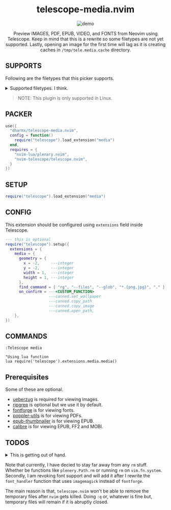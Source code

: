 <div align="center">

# telescope-media.nvim

![demo](./demo.gif)

Preview IMAGES, PDF, EPUB, VIDEO, and FONTS from Neovim using Telescope.
Keep in mind that this is a rewrite so some filetypes are not yet supported.
Lastly, opening an image for the first time will lag as it is creating caches
in `/tmp/tele.media.cache` directory.

</div>

## SUPPORTS

Following are the filetypes that this picker supports.

<details>

<summary>Supported filetypes. I think.</summary>

- MOBI
- FB2
- EPUB
- PNG
- JPG
- JPEG
- JIFF
- SVG
- WEBP
- GIF
- OTF
- TTF
- WOFF
- WOFF2
- MP4
- MKV
- FLV
- 3GP
- WMV
- MOV
- WEBM
- MPG
- MPEG
- AVI
- OGG
- AA
- AAC
- AIFF
- ALAC
- MP3
- OPUS
- OGA
- MOGG
- WAV
- CDA
- WMA
- AI
- EPS
- PDF

</details>

> NOTE: This plugin is only supported in Linux.

## PACKER

```lua
use({
  "dharmx/telescope-media.nvim",
  config = function()
    require("telescope").load_extension("media")
  end,
  requires = {
    "nvim-lua/plenary.nvim",
    "nvim-telescope/telescope.nvim",
  }
})
```

## SETUP

```lua
require("telescope").load_extension("media")
```

## CONFIG

This extension should be configured using `extensions` field inside Telescope.

```lua
--- this is optional
require("telescope").setup({
  extensions = {
    media = {
      geometry = {
        x = -2,     ---integer
        y = -2,     ---integer
        width = 1,  ---integer
        height = 1, ---integer
      },
      find_command = { "rg", "--files", "--glob", "*.{png,jpg}", "." }, ---table
      on_confirm = ---<CUSTOM_FUNCTION>
                   ---canned.set_wallpaper
                   ---canned.copy_path
                   ---canned.copy_image
                   ---canned.open_path,
    },
})
```

## COMMANDS

```vim
:Telescope media

"Using lua function
lua require('telescope').extensions.media.media()
```

## Prerequisites

Some of these are optional.

- [ueberzug](https://github.com/seebye/ueberzug) is required for viewing images.
- [ripgrep](https://github.com/BurntSushi/ripgrep) is optional but we use it by default.
- [fontforge](https://fontforge.org/en-US/) is for viewing fonts.
- [poppler-utils](https://poppler.freedesktop.org/) is for viewing PDFs.
- [epub-thumbnailer](https://github.com/marianosimone/epub-thumbnailer) is for viewing EPUB.
- [calibre](https://calibre-ebook.com) is for viewing EPUB, FF2 and MOBI.

## TODOS

<details>

<summary>This is getting out of hand.</summary>

- [ ] Add documentations, briefs and notes.
- [ ] Recalibrate preview size when window is moved.
- [ ] Add default text preview.
- [x] Add [viu](https://github.com/atanunq/viu) backend.
- [x] Add [jp2a](https://github.com/cslarsen/jp2a) backend.
- [x] Add [chafa](https://github.com/hpjansson/chafa/) backend.
- [x] Add support for ZIPs.
- [x] Add default image preview.
- [x] Add support for ebooks.
- [x] Add support for Ai/EPS.
- [x] Add support for vectors.
- [x] Add support for images.
- [x] Add support for fonts.
- [x] Add support for video thumbnails.
- [x] Add support for audio covers.
- [x] Add support for pdfs.
- [x] Add some canned functions for `config.on_confirm`.
- [x] Improve caching.
- [x] Use image magick instead of fontforge for previewing fonts.
- [ ] Refactor and revise.

</details>

Note that currently, I have decied to stay far away from any `rm` stuff.
Whether be functions like `plenery.Path.rm` or running `rm` on `vim.fn.system`.
Secondly, I am revoking font support and will add it after I rewrite the
`font_handler` function that uses `imagemagick` instead of `fontforge`.

The main reason is that, `telescope.nvim` won't be able to remove the temporary
files after `nvim` gets killed. Doing `:q` or, whatever is fine but, temporary
files will remain if it is abruptly closed.
